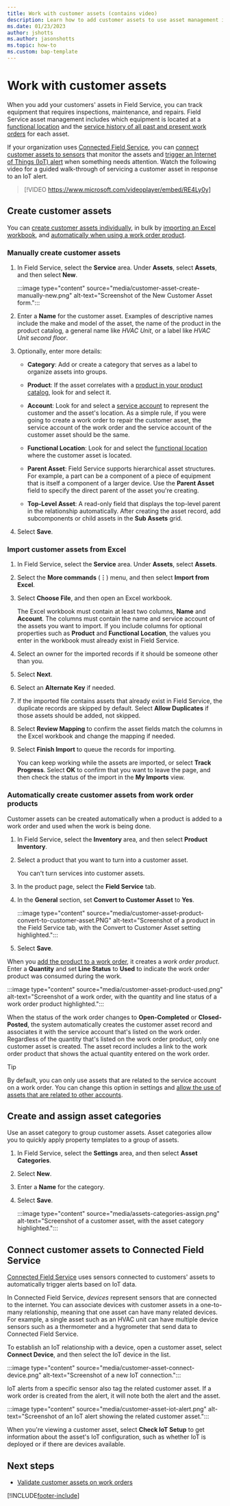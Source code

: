 ```yaml
---
title: Work with customer assets (contains video)
description: Learn how to add customer assets to use asset management in Dynamics 365 Field Service.
ms.date: 01/23/2023
author: jshotts
ms.author: jasonshotts
ms.topic: how-to
ms.custom: bap-template
---
```


# Work with customer assets

When you add your customers' assets in Field Service, you can track equipment that requires inspections, maintenance, and repairs. Field Service asset management includes which equipment is located at a [functional location](functional-locations.md) and the [service history of all past and present work orders](service-history.md) for each asset.

If your organization uses [Connected Field Service](connected-field-service.md), you can [connect customer assets to sensors](cfs-register-devices.md) that monitor the assets and [trigger an Internet of Things (IoT) alert](cfs-iot-alerts.md) when something needs attention. Watch the following video for a guided walk-through of servicing a customer asset in response to an IoT alert.

> [!VIDEO https://www.microsoft.com/videoplayer/embed/RE4Ly0y]

## Create customer assets

You can [create customer assets individually](#manually-create-customer-assets), in bulk by [importing an Excel workbook](#import-customer-assets-from-excel), and [automatically when using a work order product](#automatically-create-customer-assets-from-work-order-products).

### Manually create customer assets

1. In Field Service, select the **Service** area. Under **Assets**, select **Assets**, and then select **New**.

   :::image type="content" source="media/customer-asset-create-manually-new.png" alt-text="Screenshot of the New Customer Asset form.":::

1. Enter a **Name** for the customer asset. Examples of descriptive names include the make and model of the asset, the name of the product in the product catalog, a general name like *HVAC Unit*, or a label like *HVAC Unit second floor*.

1. Optionally, enter more details:

    - **Category**: Add or create a category that serves as a label to organize assets into groups.

    - **Product**: If the asset correlates with a [product in your product catalog](create-product-or-service.md), look for and select it.

    - **Account**: Look for and select a [service account](accounts.md) to represent the customer and the asset's location.
       As a simple rule, if you were going to create a work order to repair the customer asset, the service account of the work order and the service account of the customer asset should be the same.

    - **Functional Location**: Look for and select the [functional location](functional-locations.md) where the customer asset is located.

    - **Parent Asset**: Field Service supports hierarchical asset structures. For example, a part can be a component of a piece of equipment that is itself a component of a larger device. Use the **Parent Asset** field to specify the direct parent of the asset you're creating.

    - **Top-Level Asset**: A read-only field that displays the top-level parent in the relationship automatically. After creating the asset record, add subcomponents or child assets in the **Sub Assets** grid.

1. Select **Save**.

### Import customer assets from Excel

1. In Field Service, select the **Service** area. Under **Assets**, select **Assets**.

1. Select the **More commands** (**&vellip;**) menu, and then select **Import from Excel**.

1. Select **Choose File**, and then open an Excel workbook.

    The Excel workbook must contain at least two columns, **Name** and **Account**. The columns must contain the name and service account of the assets you want to import. If you include columns for optional properties such as **Product** and **Functional Location**, the values you enter in the workbook must already exist in Field Service.

1. Select an owner for the imported records if it should be someone other than you.

1. Select **Next**.

1. Select an **Alternate Key** if needed.

1. If the imported file contains assets that already exist in Field Service, the duplicate records are skipped by default. Select **Allow Duplicates** if those assets should be added, not skipped.

1. Select **Review Mapping** to confirm the asset fields match the columns in the Excel workbook and change the mapping if needed.

1. Select **Finish Import** to queue the records for importing.

    You can keep working while the assets are imported, or select **Track Progress**. Select **OK** to confirm that you want to leave the page, and then check the status of the import in the **My Imports** view.

### Automatically create customer assets from work order products

Customer assets can be created automatically when a product is added to a work order and used when the work is being done.

1. In Field Service, select the **Inventory** area, and then select **Product Inventory**.

1. Select a product that you want to turn into a customer asset.

    You can't turn services into customer assets.

1. In the product page, select the **Field Service** tab.

1. In the **General** section, set **Convert to Customer Asset** to **Yes**.

   :::image type="content" source="media/customer-asset-product-convert-to-customer-asset.PNG" alt-text="Screenshot of a product in the Field Service tab, with the Convert to Customer Asset setting highlighted.":::

1. Select **Save**.

When you [add the product to a work order](create-product-or-service.md#add-a-product-or-service-to-a-work-order), it creates a *work order product*. Enter a **Quantity** and set **Line Status** to **Used** to indicate the work order product was consumed during the work.

:::image type="content" source="media/customer-asset-product-used.png" alt-text="Screenshot of a work order, with the quantity and line status of a work order product highlighted.":::

When the status of the work order changes to **Open-Completed** or **Closed-Posted**, the system automatically creates the customer asset record and associates it with the service account that's listed on the work order. Regardless of the quantity that's listed on the work order product, only one customer asset is created. The asset record includes a link to the work order product that shows the actual quantity entered on the work order.

> [!TIP]
> By default, you can only use assets that are related to the service account on a work order. You can change this option in settings and [allow the use of assets that are related to other accounts](asset-validation.md).

## Create and assign asset categories

Use an asset category to group customer assets. Asset categories allow you to quickly apply property templates to a group of assets.

1. In Field Service, select the **Settings** area, and then select **Asset Categories**.

1. Select **New**.

1. Enter a **Name** for the category.

1. Select **Save**.

    :::image type="content" source="media/assets-categories-assign.png" alt-text="Screenshot of a customer asset, with the asset category highlighted.":::

## Connect customer assets to Connected Field Service

[Connected Field Service](connected-field-service.md) uses sensors connected to customers' assets to automatically trigger alerts based on IoT data.

In Connected Field Service, *devices* represent sensors that are connected to the internet. You can associate devices with customer assets in a one-to-many relationship, meaning that one asset can have many related devices. For example, a single asset such as an HVAC unit can have multiple device sensors such as a thermometer and a hygrometer that send data to Connected Field Service.

To establish an IoT relationship with a device, open a customer asset, select **Connect Device**, and then select the IoT device in the list.

:::image type="content" source="media/customer-asset-connect-device.png" alt-text="Screenshot of a new IoT connection.":::

IoT alerts from a specific sensor also tag the related customer asset. If a work order is created from the alert, it will note both the alert and the asset.

:::image type="content" source="media/customer-asset-iot-alert.png" alt-text="Screenshot of an IoT alert showing the related customer asset.":::

When you're viewing a customer asset, select **Check IoT Setup** to get information about the asset's IoT configuration, such as whether IoT is deployed or if there are devices available.

## Next steps

- [Validate customer assets on work orders](asset-validation.md)

[!INCLUDE[footer-include](../includes/footer-banner.md)]
